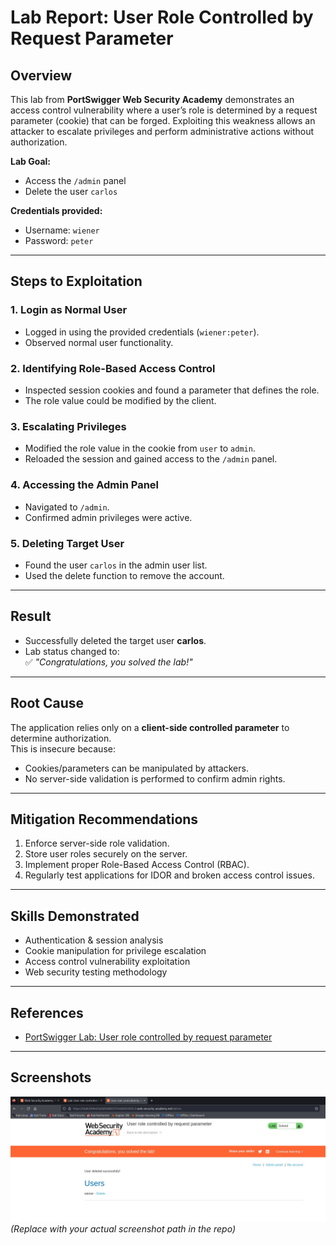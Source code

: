 # Lab Report: User Role Controlled by Request Parameter

## Overview
This lab from **PortSwigger Web Security Academy** demonstrates an access control vulnerability 
where a user’s role is determined by a request parameter (cookie) that can be forged. Exploiting 
this weakness allows an attacker to escalate privileges and perform administrative actions 
without authorization.

**Lab Goal:**
- Access the `/admin` panel
- Delete the user `carlos`

**Credentials provided:**
- Username: `wiener`
- Password: `peter`

---

## Steps to Exploitation

### 1. Login as Normal User
- Logged in using the provided credentials (`wiener:peter`).
- Observed normal user functionality.

### 2. Identifying Role-Based Access Control
- Inspected session cookies and found a parameter that defines the role.
- The role value could be modified by the client.

### 3. Escalating Privileges
- Modified the role value in the cookie from `user` to `admin`.
- Reloaded the session and gained access to the `/admin` panel.

### 4. Accessing the Admin Panel
- Navigated to `/admin`.
- Confirmed admin privileges were active.

### 5. Deleting Target User
- Found the user `carlos` in the admin user list.
- Used the delete function to remove the account.

---

## Result
- Successfully deleted the target user **carlos**.
- Lab status changed to:  
  ✅ *"Congratulations, you solved the lab!"*

---

## Root Cause
The application relies only on a **client-side controlled parameter** to determine authorization.  
This is insecure because:
- Cookies/parameters can be manipulated by attackers.
- No server-side validation is performed to confirm admin rights.

---

## Mitigation Recommendations
1. Enforce server-side role validation.  
2. Store user roles securely on the server.  
3. Implement proper Role-Based Access Control (RBAC).  
4. Regularly test applications for IDOR and broken access control issues.  

---

## Skills Demonstrated
- Authentication & session analysis  
- Cookie manipulation for privilege escalation  
- Access control vulnerability exploitation  
- Web security testing methodology  

---

## References
- [PortSwigger Lab: User role controlled by request parameter](https://portswigger.net/web-security/access-control/lab-user-role-controlled-by-request-parameter)

---

## Screenshots
![Lab Solved Screenshot](images/lab-solved.jpg)  
*(Replace with your actual screenshot path in the repo)*
